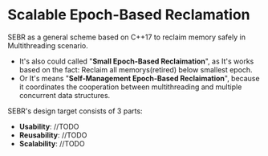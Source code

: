 # Scalable Epoch-Based Reclamation
SEBR as a general scheme based on C++17 to reclaim memory safely in Multithreading scenario.
- It's also could called "**Small Epoch-Based Reclaimation**", as It's works based on the fact: Reclaim all memorys(retired) below smallest epoch.
- Or It's means "**Self-Management Epoch-Based Reclaimation**", because it coordinates the cooperation between multithreading and multiple concurrent data structures.

SEBR's design target consists of 3 parts:
- **Usability**: //TODO
- **Reusability**: //TODO
- **Scalability**:  //TODO
